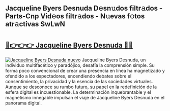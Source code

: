 ## Jacqueline Byers Desnuda D𝚎sn𝚞dos filtr𝚊dos - Parts-Cnp Vid𝚎os filtr𝚊dos - N𝚞evas f𝚘tos atr𝚊ctivas SwLwN

# <h2><a href="http://mb8p2h.tromn.icu/?c=Jacqueline+Byers+Desnuda">🔗👉👉👉 Jacqueline Byers Desnuda 🔗🔗</a></h2>

[![Jacqueline Byers Desnuda nuevo](https://i.imgur.com/pEAQMta.gif)](http://mb8p2h.tromn.icu/?c=Jacqueline+Byers+Desnuda)
Jacqueline Byers Desnuda, un individuo multifacético y paradójico, desafía la comprensión simple. Su forma poco convencional de crear una presencia en línea ha magnetizado y ofendido a los espectadores, encendiendo debates sobre el consentimiento, la privacidad y la esencia de las sociedades virtuales. Aunque se desconoce su rumbo futuro, su papel en la redefinición de la esfera digital es incuestionable. La determinación inquebrantable y el magnetismo innegable impulsan el viaje de Jacqueline Byers Desnuda en el panorama digital.
